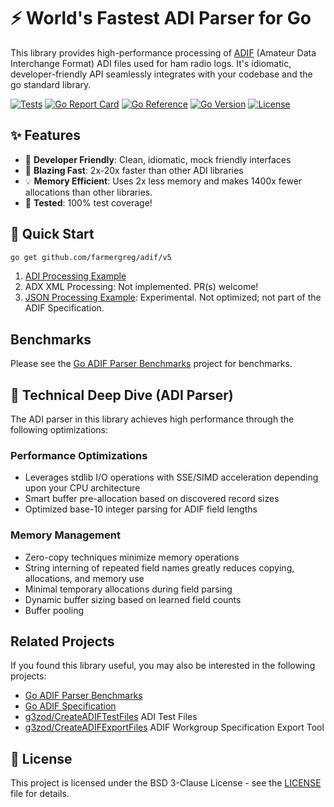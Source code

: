 # ⚡ World's Fastest ADI Parser for Go

This library provides high-performance processing of [ADIF](https://adif.org/) (Amateur Data Interchange Format) ADI files used for ham radio logs.
It's idiomatic, developer-friendly API seamlessly integrates with your codebase and the go standard library.

[![Tests](https://github.com/farmergreg/adif/actions/workflows/test.yml/badge.svg)](https://github.com/farmergreg/adif/actions/workflows/test.yml)
[![Go Report Card](https://goreportcard.com/badge/github.com/farmergreg/adif)](https://goreportcard.com/report/github.com/farmergreg/adif)
[![Go Reference](https://pkg.go.dev/badge/github.com/farmergreg/adif.svg)](https://pkg.go.dev/github.com/farmergreg/adif)
[![Go Version](https://img.shields.io/github/go-mod/go-version/farmergreg/adif)](https://github.com/farmergreg/adif/blob/main/go.mod)
[![License](https://img.shields.io/github/license/farmergreg/adif)](https://github.com/farmergreg/adif/blob/main/LICENSE)

## ✨ Features

- 🔧 **Developer Friendly**: Clean, idiomatic, mock friendly interfaces
- 🚀 **Blazing Fast**: 2x-20x faster than other ADI libraries
- 💡 **Memory Efficient**: Uses 2x less memory and makes 1400x fewer allocations than other libraries.
- 🔬 **Tested**: 100% test coverage!

## 🚀 Quick Start

```bash
go get github.com/farmergreg/adif/v5
```

1) [ADI Processing Example](./example_adi_test.go)
2) ADX XML Processing: Not implemented. PR(s) welcome!
3) [JSON Processing Example](./example_json_test.go): Experimental. Not optimized; not part of the ADIF Specification.

## Benchmarks

Please see the [Go ADIF Parser Benchmarks](https://github.com/farmergreg/adif-benchmark) project for benchmarks.

## 🔧 Technical Deep Dive (ADI Parser)

The ADI parser in this library achieves high performance through the following optimizations:

### Performance Optimizations

- Leverages stdlib I/O operations with SSE/SIMD acceleration depending upon your CPU architecture
- Smart buffer pre-allocation based on discovered record sizes
- Optimized base-10 integer parsing for ADIF field lengths

### Memory Management

- Zero-copy techniques minimize memory operations
- String interning of repeated field names greatly reduces copying, allocations, and memory use
- Minimal temporary allocations during field parsing
- Dynamic buffer sizing based on learned field counts
- Buffer pooling

## Related Projects

If you found this library useful, you may also be interested in the following projects:

- [Go ADIF Parser Benchmarks](https://github.com/farmergreg/adif-benchmark)
- [Go ADIF Specification](https://github.com/farmergreg/spec)
- [g3zod/CreateADIFTestFiles](https://github.com/g3zod/CreateADIFTestFiles) ADI Test Files
- [g3zod/CreateADIFExportFiles](https://github.com/g3zod/CreateADIFExportFiles) ADIF Workgroup Specification Export Tool

## 📝 License

This project is licensed under the BSD 3-Clause License - see the [LICENSE](LICENSE) file for details.
